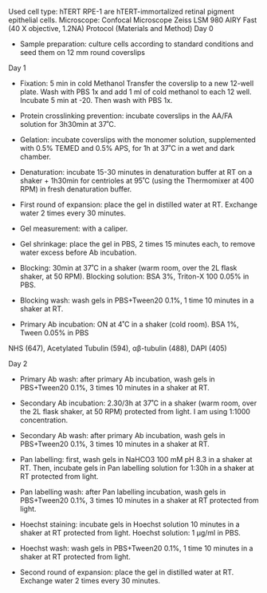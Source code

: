 Used cell type: 
hTERT RPE-1 are hTERT-immortalized retinal pigment epithelial cells.
Microscope: Confocal Microscope Zeiss LSM 980 AIRY Fast (40 X objective, 1.2NA) 
Protocol (Materials and Method)
Day 0 

- Sample preparation: culture cells according to standard conditions and seed them on 12 mm round coverslips

Day 1

- Fixation: 5 min in cold Methanol
Transfer the coverslip to a new 12-well plate. Wash with PBS 1x and add 1 ml of cold methanol to each 12 well. Incubate 5 min at -20. Then wash with PBS 1x.

- Protein crosslinking prevention: incubate coverslips in the AA/FA solution for 3h30min at 37˚C.
 
- Gelation: incubate coverslips with the monomer solution, supplemented with 0.5% TEMED and 0.5% APS, for 1h at 37˚C in a wet and dark chamber.

- Denaturation: incubate 15-30 minutes in denaturation buffer at RT on a shaker + 1h30min for centrioles at 95˚C (using the Thermomixer at 400 RPM) in fresh denaturation buffer.

- First round of expansion: place the gel in distilled water at RT. Exchange water 2 times every 30 minutes.

- Gel measurement: with a caliper.

- Gel shrinkage: place the gel in PBS, 2 times 15 minutes each, to remove water excess before Ab incubation.

- Blocking: 30min at 37˚C in a shaker (warm room, over the 2L flask shaker, at 50 RPM).
Blocking solution: BSA 3%, Triton-X 100 0.05% in PBS.

- Blocking wash: wash gels in PBS+Tween20 0.1%, 1 time 10 minutes in a shaker at RT.
 
- Primary Ab incubation: ON at 4˚C in a shaker (cold room).
BSA 1%, Tween 0.05% in PBS

NHS (647), Acetylated Tubulin (594), αβ-tubulin (488), DAPI (405)



Day 2

- Primary Ab wash: after primary Ab incubation, wash gels in PBS+Tween20 0.1%, 3 times 10 minutes in a shaker at RT.

- Secondary Ab incubation: 2.30/3h at 37˚C in a shaker (warm room, over the 2L flask shaker, at 50 RPM) protected from light.
I am using 1:1000 concentration.
 
- Secondary Ab wash: after primary Ab incubation, wash gels in PBS+Tween20 0.1%, 3 times 10 minutes in a shaker at RT.

- Pan labelling: first, wash gels in NaHCO3 100 mM pH 8.3 in a shaker at RT. Then, incubate gels in Pan labelling solution for 1:30h in a shaker at RT protected from light.
 
- Pan labelling wash: after Pan labelling incubation, wash gels in PBS+Tween20 0.1%, 3 times 10 minutes in a shaker at RT protected from light.


- Hoechst staining: incubate gels in Hoechst solution 10 minutes in a shaker at RT protected from light.
Hoechst solution: 1 μg/ml in PBS.

- Hoechst wash: wash gels in PBS+Tween20 0.1%, 1 time 10 minutes in a shaker at RT protected from light.

- Second round of expansion: place the gel in distilled water at RT. Exchange water 2 times every 30 minutes. 

